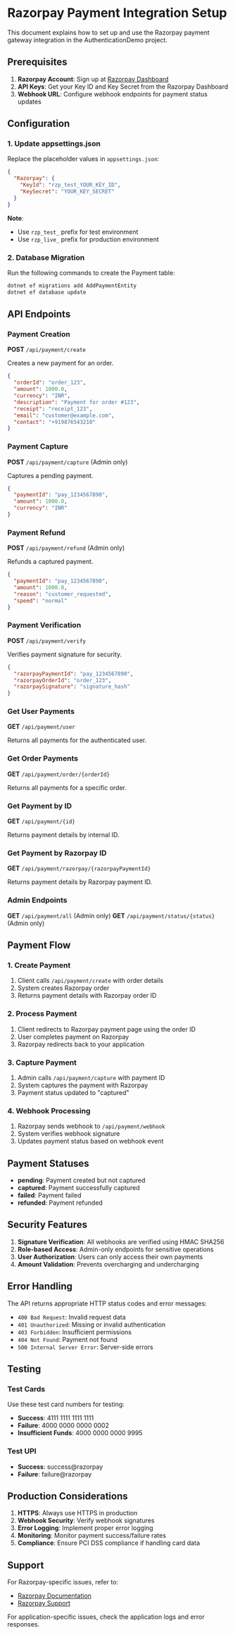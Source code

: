 # Razorpay Payment Integration Setup

This document explains how to set up and use the Razorpay payment gateway integration in the AuthenticationDemo project.

## Prerequisites

1. **Razorpay Account**: Sign up at [Razorpay Dashboard](https://dashboard.razorpay.com/)
2. **API Keys**: Get your Key ID and Key Secret from the Razorpay Dashboard
3. **Webhook URL**: Configure webhook endpoints for payment status updates

## Configuration

### 1. Update appsettings.json

Replace the placeholder values in `appsettings.json`:

```json
{
  "Razorpay": {
    "KeyId": "rzp_test_YOUR_KEY_ID",
    "KeySecret": "YOUR_KEY_SECRET"
  }
}
```

**Note**:

- Use `rzp_test_` prefix for test environment
- Use `rzp_live_` prefix for production environment

### 2. Database Migration

Run the following commands to create the Payment table:

```bash
dotnet ef migrations add AddPaymentEntity
dotnet ef database update
```

## API Endpoints

### Payment Creation

**POST** `/api/payment/create`

Creates a new payment for an order.

```json
{
  "orderId": "order_123",
  "amount": 1000.0,
  "currency": "INR",
  "description": "Payment for order #123",
  "receipt": "receipt_123",
  "email": "customer@example.com",
  "contact": "+919876543210"
}
```

### Payment Capture

**POST** `/api/payment/capture` (Admin only)

Captures a pending payment.

```json
{
  "paymentId": "pay_1234567890",
  "amount": 1000.0,
  "currency": "INR"
}
```

### Payment Refund

**POST** `/api/payment/refund` (Admin only)

Refunds a captured payment.

```json
{
  "paymentId": "pay_1234567890",
  "amount": 1000.0,
  "reason": "customer_requested",
  "speed": "normal"
}
```

### Payment Verification

**POST** `/api/payment/verify`

Verifies payment signature for security.

```json
{
  "razorpayPaymentId": "pay_1234567890",
  "razorpayOrderId": "order_123",
  "razorpaySignature": "signature_hash"
}
```

### Get User Payments

**GET** `/api/payment/user`

Returns all payments for the authenticated user.

### Get Order Payments

**GET** `/api/payment/order/{orderId}`

Returns all payments for a specific order.

### Get Payment by ID

**GET** `/api/payment/{id}`

Returns payment details by internal ID.

### Get Payment by Razorpay ID

**GET** `/api/payment/razorpay/{razorpayPaymentId}`

Returns payment details by Razorpay payment ID.

### Admin Endpoints

**GET** `/api/payment/all` (Admin only)
**GET** `/api/payment/status/{status}` (Admin only)

## Payment Flow

### 1. Create Payment

1. Client calls `/api/payment/create` with order details
2. System creates Razorpay order
3. Returns payment details with Razorpay order ID

### 2. Process Payment

1. Client redirects to Razorpay payment page using the order ID
2. User completes payment on Razorpay
3. Razorpay redirects back to your application

### 3. Capture Payment

1. Admin calls `/api/payment/capture` with payment ID
2. System captures the payment with Razorpay
3. Payment status updated to "captured"

### 4. Webhook Processing

1. Razorpay sends webhook to `/api/payment/webhook`
2. System verifies webhook signature
3. Updates payment status based on webhook event

## Payment Statuses

- **pending**: Payment created but not captured
- **captured**: Payment successfully captured
- **failed**: Payment failed
- **refunded**: Payment refunded

## Security Features

1. **Signature Verification**: All webhooks are verified using HMAC SHA256
2. **Role-based Access**: Admin-only endpoints for sensitive operations
3. **User Authorization**: Users can only access their own payments
4. **Amount Validation**: Prevents overcharging and undercharging

## Error Handling

The API returns appropriate HTTP status codes and error messages:

- `400 Bad Request`: Invalid request data
- `401 Unauthorized`: Missing or invalid authentication
- `403 Forbidden`: Insufficient permissions
- `404 Not Found`: Payment not found
- `500 Internal Server Error`: Server-side errors

## Testing

### Test Cards

Use these test card numbers for testing:

- **Success**: 4111 1111 1111 1111
- **Failure**: 4000 0000 0000 0002
- **Insufficient Funds**: 4000 0000 0000 9995

### Test UPI

- **Success**: success@razorpay
- **Failure**: failure@razorpay

## Production Considerations

1. **HTTPS**: Always use HTTPS in production
2. **Webhook Security**: Verify webhook signatures
3. **Error Logging**: Implement proper error logging
4. **Monitoring**: Monitor payment success/failure rates
5. **Compliance**: Ensure PCI DSS compliance if handling card data

## Support

For Razorpay-specific issues, refer to:

- [Razorpay Documentation](https://razorpay.com/docs/)
- [Razorpay Support](https://razorpay.com/support/)

For application-specific issues, check the application logs and error responses.
